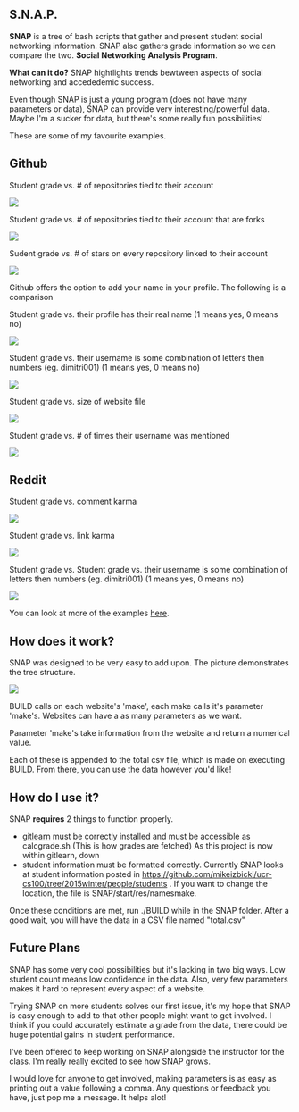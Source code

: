 S.N.A.P.
---
**SNAP** is a tree of bash scripts that gather and present student social networking information. SNAP also gathers grade information so we can compare the two. **Social Networking Analysis Program**.

**What can it do?**
SNAP hightlights trends bewtween aspects of social networking and accededemic success. 

Even though SNAP is just a young program (does not have many parameters or data), SNAP can provide very interesting/powerful data. Maybe I'm a sucker for data, but there's some really fun possibilities!

These are some of my favourite examples. 

Github
---

Student grade vs.  # of repositories tied to their account


![](http://i.imgur.com/Uudb5iq.png)


Student grade vs. # of repositories tied to their account that are forks


![](http://i.imgur.com/fl2stWo.png)


Sudent grade vs. # of stars on every repository linked to their account


![](http://i.imgur.com/qTFjIp6.png)


Github offers the option to add your name in your profile. The following is a comparison 

Student grade vs. their profile has their real name (1 means yes, 0 means no)


![](http://i.imgur.com/3ftJKR8.png)


Student grade vs. their username is some combination of letters then numbers (eg. dimitri001) (1 means yes, 0 means no)


![](http://i.imgur.com/IoPV6tY.png)


Student grade vs. size of website file 


![](http://i.imgur.com/w2Dg84T.png)

Student grade vs. # of times their username was mentioned


![](http://i.imgur.com/2YcMgOh.png)

Reddit
---
Student grade vs. comment karma


![](http://i.imgur.com/4LQvYqA.png)

Student grade vs. link karma


![](http://i.imgur.com/z9O0wqT.png)

Student grade vs. Student grade vs. their username is some combination of letters then numbers (eg. dimitri001) (1 means yes, 0 means no)


![](http://i.imgur.com/1aKnNTw.png)


You can look at more of the examples [here](http://imgur.com/a/KOzDP#0). 

How does it work? 
---
SNAP was designed to be very easy to add upon. The picture demonstrates the tree structure.

![](http://i.imgur.com/wmvG0Ua.jpg)

BUILD calls on each website's 'make', each make calls it's parameter 'make's. Websites can have a as many parameters as we want. 

Parameter 'make's take information from the website and return a numerical value. 

Each of these is appended to the total csv file, which is made on executing BUILD. From there, you can use the data however you'd like!

How do I use it?
--
SNAP **requires** 2 things to function properly. 

* [gitlearn](https://github.com/mikeizbicki/gitlearn) must be correctly installed and must be accessible as calcgrade.sh (This is how grades are fetched) As this project is now within gitlearn, down
* student information must be formatted correctly. Currently SNAP looks at student information posted in https://github.com/mikeizbicki/ucr-cs100/tree/2015winter/people/students .
If you want to change the location, the file is SNAP/start/res/namesmake.

Once these conditions are met, run ./BUILD while in the SNAP folder. After a good wait, you will have the data in a CSV file named "total.csv"

Future Plans
--
SNAP has some very cool possibilities but it's lacking in two big ways. Low student count means low confidence in the data. Also, very few parameters makes it hard to represent every aspect of a website.

Trying SNAP on more students solves our first issue, it's my hope that SNAP is easy enough to add to that other people might want to get involved. I think if you could accurately estimate a grade from the data, there could be huge potential gains in student performance. 

I've been offered to keep working on SNAP alongside the instructor for the class. I'm really really excited to see how SNAP grows. 

I would love for anyone to get involved, making parameters is as easy as printing out a value following a comma. Any questions or feedback you have, just pop me a message. It helps alot!
